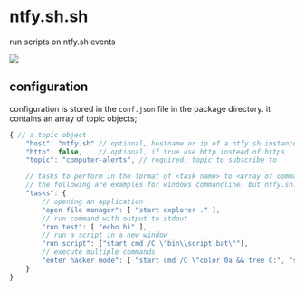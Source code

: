 # ntfy.sh.sh
run scripts on ntfy.sh events

![](https://github.com/mininmobile/ntfy.sh.sh/blob/master/docs/demo.gif?raw=true)

## configuration
configuration is stored in the `conf.json` file in the package directory. it contains an array of topic objects;

```js
{ // a topic object
	"host": "ntfy.sh" // optional, hostname or ip of a ntfy.sh instance
	"http": false,    // optional, if true use http instead of https
	"topic": "computer-alerts", // required, topic to subscribe to

	// tasks to perform in the format of <task name> to <array of commands>
	// the following are examples for windows commandline, but ntfy.sh.sh runs anywhere node.js does
	"tasks": {
		// opening an application
		"open file manager": [ "start explorer ." ],
		// run command with output to stdout
		"run test": [ "echo hi" ],
		// run a script in a new window
		"run script": ["start cmd /C \"bin\\script.bat\""],
		// execute multiple commands
		"enter hacker mode": [ "start cmd /C \"color 0a && tree C:", "start cmd /C \"color 0a && tree C:" ],
	}
}
```
